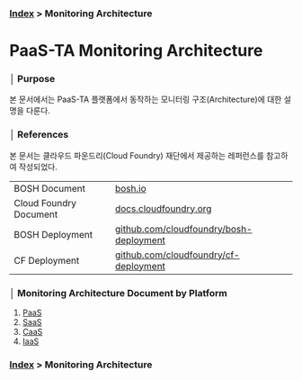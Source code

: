 ### [Index](https://github.com/PaaS-TA/Guide/tree/working-new-template) > Monitoring Architecture


# PaaS-TA Monitoring Architecture


### │ Purpose
본 문서에서는 PaaS-TA 플랫폼에서 동작하는 모니터링 구조(Architecture)에 대한 설명을 다룬다.


### │ References
본 문서는 클라우드 파운드리(Cloud Foundry) 재단에서 제공하는 레퍼런스를 참고하여 작성되었다.

<table>
  <tr>
    <td>BOSH Document</td>
    <td><a href="https://bosh.io">bosh.io</a></td>
  </tr>
  <tr>
    <td>Cloud Foundry Document</td>
    <td><a href="https://docs.cloudfoundry.org">docs.cloudfoundry.org</a></td>
  </tr>
  <tr>
    <td>BOSH Deployment</td>
    <td><a href="https://github.com/cloudfoundry/bosh-deployment">github.com/cloudfoundry/bosh-deployment</a></td>
  </tr>
  <tr>
    <td>CF Deployment</td>
    <td><a href="https://github.com/cloudfoundry/cf-deployment">github.com/cloudfoundry/cf-deployment</a></td>
  </tr>  
</table>


### │ Monitoring Architecture Document by Platform
1. [PaaS](#)
2. [SaaS](#)
3. [CaaS](#)
4. [IaaS](#)


### [Index](https://github.com/PaaS-TA/Guide/tree/working-new-template) > Monitoring Architecture
